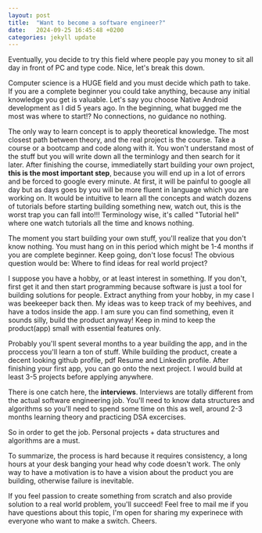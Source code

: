 ```yaml
---
layout: post
title:  "Want to become a software engineer?"
date:   2024-09-25 16:45:48 +0200
categories: jekyll update
---
```


Eventually, you decide to try this field where people pay you money to sit all day in front of PC and type code. Nice, let's break this down.

Computer science is a HUGE field and you must decide which path to take. If you are a complete beginner you could take anything, because any initial knowledge you get is valuable. Let's say you choose Native Android development as I did 5 years ago.
In the beginning, what bugged me the most was where to start!? No connections, no guidance no nothing. 

The only way to learn concept is to apply theoretical knowledge. The most closest path between theory, and the real project is the course. Take a course or a bootcamp and code along with it. You won't understand most of the stuff but you will write down all the terminlogy and then search for it later. 
After finishing the course, immediatelly start building your own project, **this is the most important step**, because you will end up in a lot of errors and be forced to google every minute. At first, it will be painful to google all day but as days goes by you will be more fluent in language which you are working on. It would be intuitive to learn all the concepts and watch dozens of tutorials before starting building something new, watch out, this is the worst trap you can fall into!!! Terminology wise, it's called "Tutorial hell" where one watch tutorials all the time and knows nothing.

The moment you start building your own stuff, you'll realize that you don't know nothing. You must hang on in this period which might be 1-4 months if you are complete beginner. Keep going, don't lose focus!
The obvious question would be: Where to find ideas for real world project? 

I suppose you have a hobby, or at least interest in something. If you don't, first get it and then start programming because software is just a tool for building solutions for people.
Extract anything from your hobby, in my case I was beekeeper back then. My ideas was to keep track of my beehives, and have a todos inside the app. I am sure you can find something, even it sounds silly, build the product anyway!
Keep in mind to keep the product(app) small with essential features only. 

Probably you'll spent several months to a year building the app, and in the proccess you'll learn a ton of stuff. While building the product, create a decent looking github profile, pdf Resume and Linkedin profile. 
After finishing your first app, you can go onto the next project. I would build at least 3-5 projects before applying anywhere. 

There is one catch here, the **interviews**. 
Interviews are totally different from the actual software engineering job. You'll need to know data structures and algorithms so you'll need to spend some time on this as well, around 2-3 months learning theory and practicing DSA excercises.

So in order to get the job. Personal projects + data structures and algorithms are a must. 

To summarize, the process is hard because it requires consistency, a long hours at your desk banging your head why code doesn't work. The only way to have a motivation is to have a vision about the product you are building, otherwise failure is inevitable. 

If you feel passion to create something from scratch and also provide solution to a real world problem, you'll succeed! 
Feel free to mail me if you have questions about this topic, I'm open for sharing my experinece with everyone who want to make a switch. Cheers.

